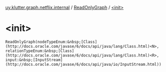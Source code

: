 [uy.klutter.graph.netflix.internal](../index.md) / [ReadOnlyGraph](index.md) / [&lt;init&gt;](.)


# &lt;init&gt;
`ReadOnlyGraph(nodeTypeEnum:&nbsp;[Class](http://docs.oracle.com/javase/6/docs/api/java/lang/Class.html)<N>, relationTypeEnum:&nbsp;[Class](http://docs.oracle.com/javase/6/docs/api/java/lang/Class.html)<R>, input:&nbsp;[InputStream](http://docs.oracle.com/javase/6/docs/api/java/io/InputStream.html))`


